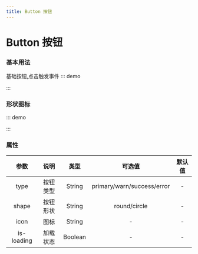 ```yaml
---
title: Button 按钮
---
```


# Button 按钮
### 基本用法
基础按钮,点击触发事件
::: demo

<template>
    <v-button>Click me!</v-button>
    <v-button type="primary">Primary</v-button>
    <v-button type="warn">Warn</v-button>
    <v-button type="error">Dangerous</v-button>
    <v-button type="success">Success</v-button>
</template>

<script>
import Button from '../../src/basic/button'
export default {
    components: {
        'v-button': Button,
        'v-icon':Icon
    }
}
</script>
:::

### 形状图标
::: demo

<template>
    <v-button shape="circle" type="primary" icon="search"></v-button>
    <v-button shape="round">圆角矩形</v-button>
    <v-button shape="round" :is-loading="isLoading" type="success" icon="settings" icon-position="right">加载中</v-button>
    <v-button @click="stopLoading">Toogle</v-button>
</template>

<script>
import Button from '../../src/basic/button'
export default {
    data(){
        return {
            isLoading:true,
        }
    },
    methods:{
        stopLoading(){
        this.isLoading = !this.isLoading
        }
    },
    components: {
        'v-button': Button,
    }
}
</script>
:::
### 属性
| 参数 | 说明 | 类型 | 可选值 | 默认值 |
| :---: | :----: | :----: | :----: | :----: |
| type | 按钮类型 | String | primary/warn/success/error | - |
| shape | 按钮形状 | String | round/circle | - |
| icon  | 图标  | String | - | - |
| is-loading  | 加载状态  | Boolean | - | - |